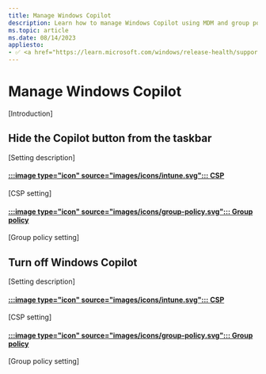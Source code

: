 ```yaml
---
title: Manage Windows Copilot
description: Learn how to manage Windows Copilot using MDM and group policy.
ms.topic: article
ms.date: 08/14/2023
appliesto:
- ✅ <a href="https://learn.microsoft.com/windows/release-health/supported-versions-windows-client" target="_blank">Windows 11</a>
---
```


# Manage Windows Copilot

[Introduction]

## Hide the Copilot button from the taskbar

[Setting description]

#### [:::image type="icon" source="images/icons/intune.svg"::: **CSP**](#tab/csp)

[CSP setting]

#### [:::image type="icon" source="images/icons/group-policy.svg"::: **Group policy**](#tab/group-policy)

[Group policy setting]

## Turn off Windows Copilot

[Setting description]

#### [:::image type="icon" source="images/icons/intune.svg"::: **CSP**](#tab/csp)

[CSP setting]

#### [:::image type="icon" source="images/icons/group-policy.svg"::: **Group policy**](#tab/group-policy)

[Group policy setting]
